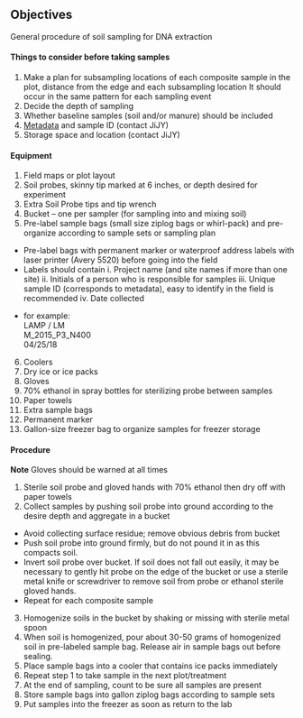 ## Objectives   
General procedure of soil sampling for DNA extraction

#### Things to consider before taking samples
1.	Make a plan for subsampling locations of each composite sample in the plot, distance from the edge and each subsampling location It should occur in the same pattern for each sampling event
2.	Decide the depth of sampling
3.	Whether baseline samples (soil and/or manure) should be included
4.	[Metadata](https://github.com/germs-lab/SOPs/blob/master/data_management_SOPs/metadata_managment.md) and sample ID (contact JiJY)
5.	Storage space and location (contact JiJY)
#### Equipment
1.	Field maps or plot layout
2.	Soil probes, skinny tip marked at 6 inches, or depth desired for experiment
3.	Extra Soil Probe tips and tip wrench
4.	Bucket – one per sampler (for sampling into and mixing soil)
5.	Pre-label sample bags (small size ziplog bags or whirl-pack) and pre-organize according to sample sets or sampling plan
* Pre-label bags with permanent marker or waterproof address labels with laser printer (Avery 5520) before going into the field
* Labels should contain 
i.	Project name (and site names if more than one site)
ii.	Initials of a person who is responsible for samples
iii.	Unique sample ID (corresponds to metadata), easy to identify in the field is recommended
iv.	Date collected
+ for example: </br>
LAMP / LM </br>
M_2015_P3_N400</br>
04/25/18
6.	Coolers
7.	Dry ice or ice packs
8.	Gloves
9.	70% ethanol in spray bottles for sterilizing probe between samples
10.	 Paper towels
11.	 Extra sample bags
12.	Permanent marker
13.	Gallon-size freezer bag to organize samples for freezer storage

#### Procedure
**Note** Gloves should be warned at all times
1.	Sterile soil probe and gloved hands with 70% ethanol then dry off with paper towels
2.	Collect samples by pushing soil probe into ground according to the desire depth and aggregate in a bucket
* Avoid collecting surface residue; remove obvious debris from bucket
* Push soil probe into ground firmly, but do not pound it in as this compacts soil.
* Invert soil probe over bucket.  If soil does not fall out easily, it may be necessary to gently hit probe on the edge of the bucket or use a sterile metal knife or screwdriver to remove soil from probe or ethanol sterile gloved hands.
* Repeat for each composite sample
3.	Homogenize soils in the bucket by shaking or missing with sterile metal spoon
4.	When soil is homogenized, pour about 30-50 grams of homogenized soil in pre-labeled sample bag. Release air in sample bags out before sealing.
5.	Place sample bags into a cooler that contains ice packs immediately
6.	Repeat step 1 to take sample in the next plot/treatment
7.	At the end of sampling, count to be sure all samples are present
8.	Store sample bags into gallon ziplog bags according to sample sets 
9.	Put samples into the freezer as soon as return to the lab
